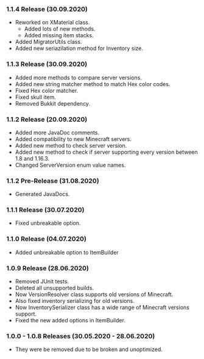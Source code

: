 ### 1.1.4 Release (30.09.2020)
* Reworked on XMaterial class.
  * Added lots of new methods.
  * Added missing item stacks.
* Added MigratorUtils class.
* Added new seriazilation method for Inventory size.

### 1.1.3 Release (30.09.2020)
* Added more methods to compare server versions.
* Added new string matcher method to match Hex color codes.
* Fixed Hex color matcher.
* Fixed skull item.
* Removed Bukkit dependency.

### 1.1.2 Release (20.09.2020)
* Added more JavaDoc comments.
* Added compatibility to new Minecraft servers.
* Added new method to check server version.
* Added new method to check if server supporting every version between 1.8 and 1.16.3.
* Changed ServerVersion enum value names.

### 1.1.2 Pre-Release (31.08.2020)
* Generated JavaDocs.

### 1.1.1 Release (30.07.2020)
* Fixed unbreakable option.

### 1.1.0 Release (04.07.2020)
* Added unbreakable option to ItemBuilder

### 1.0.9 Release (28.06.2020)
* Removed JUnit tests.
* Deleted all unsupported builds.
* Now VersionResolver class supports old versions of Minecraft.
* Also fixed inventory serializing for old versions.
* Now InventorySerializer class has a wide range of Minecraft versions support.
* Fixed the new added options in ItemBuilder.

### 1.0.0 - 1.0.8 Releases (30.05.2020 - 28.06.2020)
* They were be removed due to be broken and unoptimized.